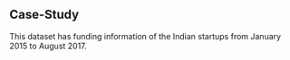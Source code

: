 ## Case-Study
This dataset has funding information of the Indian startups from January 2015 to August 2017.

